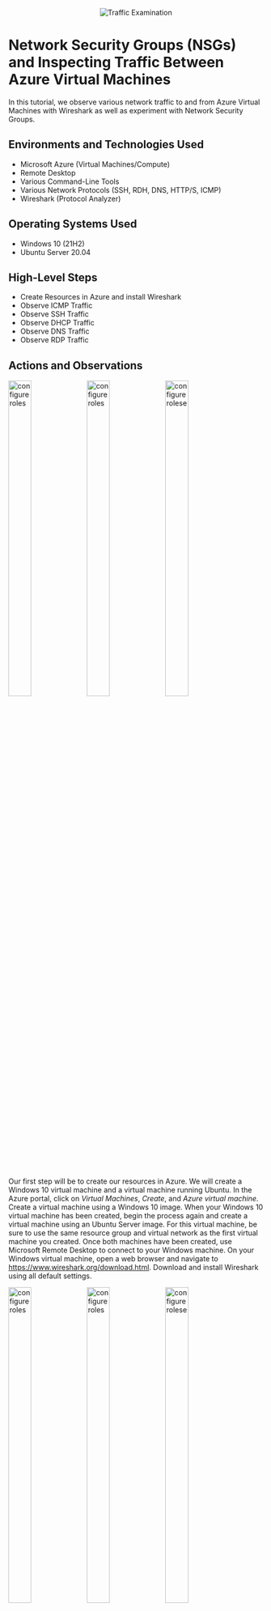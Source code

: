 <p align="center">
<img src="https://i.imgur.com/Ua7udoS.png" alt="Traffic Examination"/>
</p>

<h1>Network Security Groups (NSGs) and Inspecting Traffic Between Azure Virtual Machines</h1>
In this tutorial, we observe various network traffic to and from Azure Virtual Machines with Wireshark as well as experiment with Network Security Groups. <br />


<h2>Environments and Technologies Used</h2>

- Microsoft Azure (Virtual Machines/Compute)
- Remote Desktop
- Various Command-Line Tools
- Various Network Protocols (SSH, RDH, DNS, HTTP/S, ICMP)
- Wireshark (Protocol Analyzer)

<h2>Operating Systems Used </h2>

- Windows 10 (21H2)
- Ubuntu Server 20.04

<h2>High-Level Steps</h2>

- Create Resources in Azure and install Wireshark
- Observe ICMP Traffic
- Observe SSH Traffic
- Observe DHCP Traffic
- Observe DNS Traffic
- Observe RDP Traffic

<h2>Actions and Observations</h2>

<p float="left">
  <img src="https://github.com/ElwoodMattHowell/images/blob/main/project4-step1-image1.png" height="40%" width="30%" alt="configure roles"/>
  <img src="https://github.com/ElwoodMattHowell/images/blob/main/project4-step1-image2.png" height="40%" width="30%" alt="configure roles">
   <img src="https://github.com/ElwoodMattHowell/images/blob/main/project4-step1-image3.png" height="40%" width="30%" alt="configure rolese">
</p>


Our first step will be to create our resources in Azure.  We will create a Windows 10 virtual machine and a virtual machine running Ubuntu.  In the Azure portal, click on _Virtual Machines_, _Create_, and _Azure virtual machine_.  Create a virtual machine using a Windows 10 image.  When your Windows 10 virtual machine has been created, begin the process again and create a virtual machine using an Ubuntu Server image.  For this virtual machine, be sure to use the same resource group and virtual network as the first virtual machine you created.  Once both machines have been created, use Microsoft Remote Desktop to connect to your Windows machine.  On your Windows virtual machine, open a web browser and navigate to https://www.wireshark.org/download.html.  Download and install Wireshark using all default settings. 
<br />

<p float="left">
  <img src="https://github.com/ElwoodMattHowell/images/blob/main/project4-step2-image1.png" height="40%" width="30%" alt="configure roles"/>
  <img src="https://github.com/ElwoodMattHowell/images/blob/main/project4-step2-image2.png" height="40%" width="30%" alt="configure roles">
   <img src="https://github.com/ElwoodMattHowell/images/blob/main/project4-step2-image3.png" height="40%" width="30%" alt="configure rolese">
</p>


Now we will observe Internet Control Message Protocol(ICMP) traffic between our two virtual machines.  ICMP is a network layer protocol used by network devices to diagnose network communication issues.  It is the protocol used when you "ping" another device.  From our Windows machine, we will first open Wireshark.  Double click on _Ethernet_.  You will immediately see traffic being displayed.  Where it says _Apply a display filter_ type in icmp (lowercase) and hit _Enter_.  The traffic you were seeing should stop as we are now filtering for only ICMP traffic.  Back in Azure, find the private IP address of your Ubunto virtual machine.  Once you have copied the private IP address, log back into you Windows machine.  Open PowerShell.  At the prompt type _ping -t < your Ubuntu private IP address >_(please enter your own Ubuntu private IP address and disregard the inequality signs).  You should begin to see replies from the private IP address you entered.  If you look in Wireshark you will see continuous requests from the Windows IP address and replies from the Ubuntu IP address.  We will now attempt to block ICMP traffic to our Ubuntu machine.  With the continuos ping still running, open up your Azure portal again and type _Network Security Groups_ in the search bar.  There should be entries for both your Windows machine and your Ubuntu Machine.  Click on your Ubuntu machine. Click _Inbound security rules_ and then click _Add_.  In the _Protocol_ category, click the radio button next to _ICMP_ and in the _Action_ category click the radio button next to Deny.  Set the priority to anything lower than the lowest priority currently in use.  Usually a priority of 200 will suffice.  Name the rule anything you like, but something discriptive along the lines of Stop_ICMP_Traffic would be good.
<br />

<p float="left">
  <img src="https://github.com/ElwoodMattHowell/images/blob/main/project4-step3-image1.png" height="40%" width="30%" alt="configure roles"/>
  <img src="https://github.com/ElwoodMattHowell/images/blob/main/project4-step3-image2.png" height="40%" width="30%" alt="configure roles">
   <img src="https://github.com/ElwoodMattHowell/images/blob/main/project4-step3-image3.png" height="40%" width="30%" alt="configure rolese">
</p>


Our next observation will be of SSH traffic.  SSH, or Secure Shell, is a network communication protocol that allows two computers to communicate.  Back in your Windows virtual machine, open up Wireshark again and filter for ssh traffic.  You can type ssh in the filter or tcp.port == 22.  There should be no current traffic.  Open PowerShell again.  If your continuous ping from the last step is still running, press _control_ -_c_ to end the process.  We will now SSH into our Ubuntu machine.  At the prompt in PowerShell, type _ssh < your-Ubuntu-machine-username >@< your-Ubuntu-machine-private-IP-address >  (enter your own Ubuntu username and IP address, and disregard the inequality signs).  At the next prompt type _yes_ and then enter the password you created for your Ubuntu machine.  As a warning, nothing will show when you type in your password, just type it in and hit enter.  If it doesn’t work, try again.  We should now see a good deal of traffic in Wireshark.  We are logged into our Ubuntu machine and can enter Linux commands.  To close the connection type _exit_. 
<br />

<p float="left">
  <img src="https://github.com/ElwoodMattHowell/images/blob/main/project4-step4-image1.png" height="40%" width="30%" alt="configure roles"/>
  <img src="https://github.com/ElwoodMattHowell/images/blob/main/project4-step4-image2.png" height="40%" width="30%" alt="configure roles">
</p>


Next up we will observe DHCP traffic.  Dynamic Host Configuration Protocol, or DHCP, is a client/server protocol that automatically provides an Internet Protocol host with its IP address and other related configuration information such as the subnet mask and default gateway.  We will observe this traffic by issuing our virtual machine a new IP address.  Back in Wireshark, filter by DHCP, tcp.port == 67, or tcp.port == 68.  Open Powershell.  At the command prompt, type _ipconfig /renew_.  Our virtual machine will be issued a new IP address and you will se DHCP traffic in Wireshark.
<br />

<p float="left">
  <img src="https://github.com/ElwoodMattHowell/images/blob/main/project4-step5-image1.png" height="40%" width="30%" alt="configure roles"/>
  <img src="https://github.com/ElwoodMattHowell/images/blob/main/project4-step5-image2.png" height="40%" width="30%" alt="configure roles">
   <img src="https://github.com/ElwoodMattHowell/images/blob/main/project4-step5-image3.png" height="40%" width="30%" alt="configure rolese">
</p>


Now we will take a look at DNS traffic.  DNS, or the Domain Name System, translates human readable domain names to machine readable IP addresses.  Back in Wireshark, filter for DNS, or tcp.port == 53, traffic only.  Now open Powershell and using _nslookup_ find google.com and disney.com's IP addresses respectively.  At the command prompt, simply type `_nslookup www.disney.com_` and it will return the IP addresses associated with disney.com.
<br />

<p float="left">
  <img src="https://github.com/ElwoodMattHowell/images/blob/main/project4-step6-image1.png" height="40%" width="30%" alt="configure roles"/>
</p>


The final bit of traffic we will look at will be RDP traffic.  Remote desktop protocol (RDP) is a secure network communications protocol developed by Microsoft. It enables network administrators to remotely diagnose problems that individual users encounter and gives users remote access to their physical work desktop computers.  The port number for RDP is 3389.  In Wireshark, filter by RDP or by port number.  You should immediately be spammed by traffic.  The reason?  We are using RDP to connect to our virtual machine.
<br />
